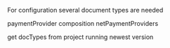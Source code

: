 For configuration several document types are needed

paymentProvider composition netPaymentProviders

get docTypes from project running newest version

